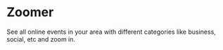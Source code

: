 # Zoomer
See all online events in your area with different categories like business, social, etc and zoom in. 
